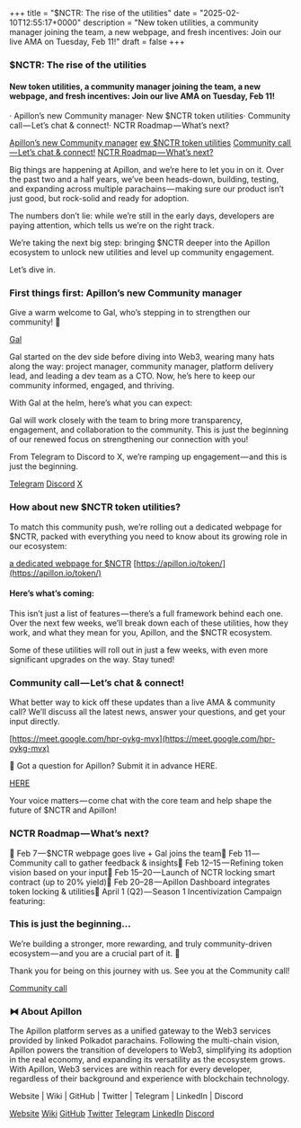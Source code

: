 +++
title = "$NCTR: The rise of the utilities"
date = "2025-02-10T12:55:17+0000"
description = "New token utilities, a community manager joining the team, a new webpage, and fresh incentives: Join our live AMA on Tuesday, Feb 11!"
draft = false
+++

### $NCTR: The rise of the utilities


#### New token utilities, a community manager joining the team, a new webpage, and fresh incentives: Join our live AMA on Tuesday, Feb 11!


· Apillon’s new Community manager· New $NCTR token utilities· Community call — Let’s chat & connect!· NCTR Roadmap — What’s next?

[Apillon’s new Community manager](#ce1c)
[ew $NCTR token utilities](#e554)
[Community call — Let’s chat & connect!](#911a)
[NCTR Roadmap — What’s next?](#3008)

Big things are happening at Apillon, and we’re here to let you in on it. Over the past two and a half years, we’ve been heads-down, building, testing, and expanding across multiple parachains — making sure our product isn’t just good, but rock-solid and ready for adoption.


The numbers don’t lie: while we’re still in the early days, developers are paying attention, which tells us we’re on the right track.


We’re taking the next big step: bringing $NCTR deeper into the Apillon ecosystem to unlock new utilities and level up community engagement.


Let’s dive in.


### First things first: Apillon’s new Community manager


Give a warm welcome to Gal, who’s stepping in to strengthen our community! 👏

[Gal](https://si.linkedin.com/in/galjakic)

Gal started on the dev side before diving into Web3, wearing many hats along the way: project manager, community manager, platform delivery lead, and leading a dev team as a CTO. Now, he’s here to keep our community informed, engaged, and thriving.


With Gal at the helm, here’s what you can expect:


Gal will work closely with the team to bring more transparency, engagement, and collaboration to the community. This is just the beginning of our renewed focus on strengthening our connection with you!


From Telegram to Discord to X, we’re ramping up engagement — and this is just the beginning.

[Telegram](https://t.me/Apillon)
[Discord](https://discord.com/invite/yX3gTw36C4)
[X](https://twitter.com/apillon)

### How about new $NCTR token utilities?


To match this community push, we’re rolling out a dedicated webpage for $NCTR, packed with everything you need to know about its growing role in our ecosystem:

[a dedicated webpage for $NCTR](http://apillon.io/token/)
[https://apillon.io/token/](https://apillon.io/token/)

#### Here’s what’s coming:


This isn’t just a list of features — there’s a full framework behind each one. Over the next few weeks, we’ll break down each of these utilities, how they work, and what they mean for you, Apillon, and the $NCTR ecosystem.


Some of these utilities will roll out in just a few weeks, with even more significant upgrades on the way. Stay tuned!


### Community call — Let’s chat & connect!


What better way to kick off these updates than a live AMA & community call? We’ll discuss all the latest news, answer your questions, and get your input directly.

[https://meet.google.com/hpr-oykg-mvx](https://meet.google.com/hpr-oykg-mvx)

💬 Got a question for Apillon? Submit it in advance HERE.

[HERE](https://docs.google.com/forms/d/1p6Y1_HVINU5gz41vD_EA_DeH081hzywBerDxoybQNF8/viewform?edit_requested=true)

Your voice matters — come chat with the core team and help shape the future of $NCTR and Apillon!


### NCTR Roadmap — What’s next?


📌 Feb 7 — $NCTR webpage goes live + Gal joins the team📌 Feb 11 — Community call to gather feedback & insights📌 Feb 12–15 — Refining token vision based on your input📌 Feb 15–20 — Launch of NCTR locking smart contract (up to 20% yield)📌 Feb 20–28 — Apillon Dashboard integrates token locking & utilities📌 April 1 (Q2) — Season 1 Incentivization Campaign featuring:


### This is just the beginning…


We’re building a stronger, more rewarding, and truly community-driven ecosystem — and you are a crucial part of it. 🚀


Thank you for being on this journey with us. See you at the Community call!

[Community call](https://meet.google.com/hpr-oykg-mvx)

### ⧓ About Apillon


The Apillon platform serves as a unified gateway to the Web3 services provided by linked Polkadot parachains. Following the multi-chain vision, Apillon powers the transition of developers to Web3, simplifying its adoption in the real economy, and expanding its versatility as the ecosystem grows. With Apillon, Web3 services are within reach for every developer, regardless of their background and experience with blockchain technology.


Website | Wiki | GitHub | Twitter | Telegram | LinkedIn | Discord

[Website](https://apillon.io/)
[Wiki](https://wiki.apillon.io/)
[GitHub](https://github.com/Apillon-web3)
[Twitter](https://twitter.com/apillon)
[Telegram](https://t.me/Apillon)
[LinkedIn](https://www.linkedin.com/company/apillon/)
[Discord](https://discord.com/invite/yX3gTw36C4)